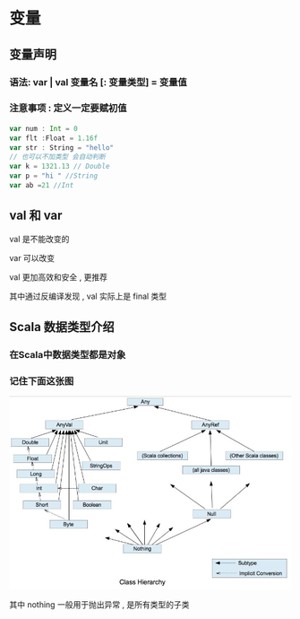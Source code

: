 # 变量

## 变量声明

### 语法: var | val 变量名 [: 变量类型] = 变量值

### 注意事项 : 定义一定要赋初值 

```scala
var num : Int = 0
var flt :Float = 1.16f
var str : String = "hello"
// 也可以不加类型 会自动判断
var k = 1321.13 // Double
var p = "hi " //String
var ab =21 //Int


```

## val 和 var

val 是不能改变的

var 可以改变

val 更加高效和安全 , 更推荐

其中通过反编译发现 , val 实际上是 final 类型

##  Scala 数据类型介绍

### 在Scala中数据类型都是对象

### 记住下面这张图

![image-20210109215952854](%E7%AC%AC%E4%BA%8C%E7%AB%A0-%E5%8F%98%E9%87%8F.assets/image-20210109215952854.png)

其中 nothing 一般用于抛出异常 , 是所有类型的子类



